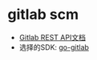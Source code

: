 # gitlab scm

+ [Gitlab REST API文档](https://docs.gitlab.com/ee/api/api_resources.html)
+ 选择的SDK: [go-gitlab](https://github.com/xanzy/go-gitlab)

